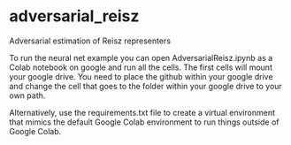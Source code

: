 # adversarial_reisz
Adversarial estimation of Reisz representers

To run the neural net example you can open AdversarialReisz.ipynb as a Colab notebook on google and run all the cells.
The first cells will mount your google drive. You need to place the github within your google drive and change
the cell that goes to the folder within your google drive to your own path.

Alternatively, use the requirements.txt file to create a virtual environment that mimics the default Google Colab environment to run things outside of Google Colab.
